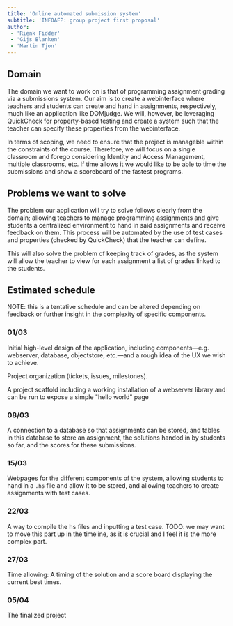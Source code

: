 ```yaml
---
title: 'Online automated submission system'
subtitle: 'INFOAFP: group project first proposal'
author:
 - 'Rienk Fidder'
 - 'Gijs Blanken'
 - 'Martin Tjon'
---
```


## Domain

The domain we want to work on is that of programming assignment grading via a
submissions system. Our aim is to create a webinterface where teachers and
students can create and hand in assignments, respectively, much like an
application like DOMjudge. We will, however, be leveraging QuickCheck for
property-based testing and create a system such that the teacher can specify
these properties from the webinterface.

In terms of scoping, we need to ensure that the project is manageble within the
constraints of the course. Therefore, we will focus on a single classroom and
forego considering Identity and Access Management, multiple classrooms, etc. If
time allows it we would like to be able to time the submissions and show a scoreboard
of the fastest programs. 


## Problems we want to solve

The problem our application will try to solve follows clearly from the domain; 
allowing teachers to manage programming assignments and give students a
centralized environment to hand in said assignments and receive feedback on
them. This process will be automated by the use of test cases and properties
(checked by QuickCheck) that the teacher can define.

This will also solve the problem of keeping track of grades, as the system will
allow the teacher to view for each assignment a list of grades linked to the
students. 


## Estimated schedule

NOTE: this is a tentative schedule and can be altered depending on feedback or
further insight in the complexity of specific components.


### 01/03

Initial high-level design of the application, including components&mdash;e.g.
webserver, database, objectstore, etc.&mdash;and a rough idea of the UX we wish
to achieve.

Project organization (tickets, issues, milestones).

A project scaffold including a working installation of a webserver library and
can be run to expose a simple "hello world" page


### 08/03

A connection to a database so that assignments can be stored, and tables in
this database to store an assignment, the solutions handed in by students so
far, and the scores for these submissions.


### 15/03

Webpages for the different components of the system, allowing students to hand
in a `.hs` file and allow it to be stored, and allowing teachers to create
assignments with test cases. 


### 22/03

A way to compile the hs files and inputting a test case. TODO: we may want to
move this part up in the timeline, as it is crucial and I feel it is the more
complex part.


### 27/03

Time allowing: A timing of the solution and a score board displaying the
current best times.


### 05/04

The finalized project
